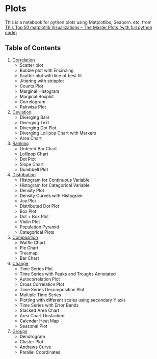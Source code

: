 # Plots

This is a notebook for python plots using Matplotlibs, Seaborn. etc, from [This Top 50 matplotlib Visualizations – The Master Plots (with full python code)](https://www.machinelearningplus.com/plots/top-50-matplotlib-visualizations-the-master-plots-python/)

## Table of Contents

1. [Correlation](Correlation.ipynb)
   * Scatter plot
   * Bubble plot with Encircling
   * Scatter plot with line of best fit
   * Jittering with stripplot
   * Counts Plot
   * Marginal Histogram
   * Marginal Boxplot
   * Correlogram
   * Pairwise Plot
2. [Deviation](Deviation.ipynb)
   * Diverging Bars
   * Diverging Text
   * Diverging Dot Plot
   * Diverging Lollipop Chart with Markers
   * Area Chart
3. [Ranking](Ranking.ipynb)
   * Ordered Bar Chart
   * Lollipop Chart
   * Dot Plot
   * Slope Chart
   * Dumbbell Plot
4. [Distribution](Distribution.ipynb)
   * Histogram for Continuous Variable
   * Histogram for Categorical Variable
   * Density Plot
   * Density Curves with Histogram
   * Joy Plot
   * Distributed Dot Plot
   * Box Plot
   * Dot + Box Plot
   * Violin Plot
   * Population Pyramid
   * Categorical Plots
5. [Composition](Composition.ipynb)
   * Waffle Chart
   * Pie Chart
   * Treemap
   * Bar Chart
6. [Change](Change.ipynb)
   * Time Series Plot
   * Time Series with Peaks and Troughs Annotated
   * Autocorrelation Plot
   * Cross Correlation Plot
   * Time Series Decomposition Plot
   * Multiple Time Series
   * Plotting with different scales using secondary Y axis
   * Time Series with Error Bands
   * Stacked Area Chart
   * Area Chart Unstacked
   * Calendar Heat Map
   * Seasonal Plot
7. [Groups](Groups.ipynb)
   * Dendrogram
   * Cluster Plot
   * Andrews Curve
   * Parallel Coordinates

